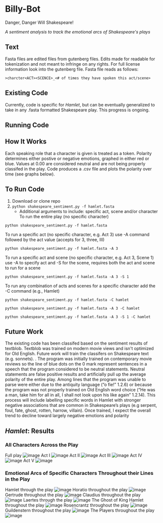 # Billy-Bot
Danger, Danger Will Shakespeare!

*A sentiment analysis to track the emotional arcs of Shakespeare's plays*

## Text
Fasta files are edited files from gutenberg files. Edits made for readable for tokenization and not meant to infringe on any rights. For full license information look into the gutenberg file. Fasta file reads as follows: 
```
>charcter<ACT><SCENCE>_<# of times they have spoken this act/scene>
```
## Existing Code
Currently, code is specific for *Hamlet*, but can be eventually generalized to take in any .fasta formatted Shakespeare play. This progress is ongoing.

## Running Code

## How It Works
Each speaking role that a character is given is treated as a token.
Polarity determines either postive or negative emotions, graphed in either red or blue. Values at 0.00 are considered neutral and are not being properly classifed in the play.
Code produces a .csv file and plots the polarity over time (see graphs below).

## To Run Code
1. Download or clone repo
2. ```python shakespeare_sentiment.py -f hamlet.fasta```
    * Additional arguments to include: specific act, scene and/or character
To run the entire play (no specific character)

```python shakespeare_sentiment.py -f hamlet.fasta```

To run a specific act (no specific character, e.g. Act 3) use -A command followed by the act value (accepts for 3, three, III)

```python shakespeare_sentiment.py -f hamlet.fasta -A 3```

To run a specific act and scene (no specific character, e.g. Act 3, Scene 1) use -A to specify act and -S for the scene, requires both the act and scene to run for a scene

```python shakespeare_sentiment.py -f hamlet.fasta -A 3 -S 1```

To run any combination of acts and scenes for a specific character add the -C command (e.g., Hamlet)

```python shakespeare_sentiment.py -f hamlet.fasta -C hamlet```

```python shakespeare_sentiment.py -f hamlet.fasta -A 3 -C hamlet```

```python shakespeare_sentiment.py -f hamlet.fasta -A 3 -S 1 -C hamlet```

## Future Work
The existing code has been classifed based on the sentiment results of textblob. Textblob was trained on modern movie views and isn't optimized for Old English. Future work will train the classifers on Shakespeare text (e.g. sonnets). . The program was initially trained on contemporary movie reviews so the line of blue dots on the 0 mark represent sentences in a speech that the program considered to be neutral statements. Neutral statements are false positive results and artificially pull up the average polarity of the entire play. Among lines that the program was unable to parse were either due to the antiquity language (“o fie!” 1.2.6) or because the program was not properly trained on Old English word choice (“He was a man, take him for all in all, I shall not look upon his like again” 1.2.14). This process will include labelling specific words in Hamlet with stronger negative associations that are common in Shakespeare’s plays (e.g serpent, foul, fate, ghost, rotten, harrow, villain). Once trained, I expect the overall trend to decline toward largely negative emotions and polarity

## *Hamlet*: Results
### All Characters Across the Play
Full play
![image](https://cloud.githubusercontent.com/assets/22159116/25731457/c44ee148-3103-11e7-97c6-7a4eaca06946.png)
Act I
![image](https://cloud.githubusercontent.com/assets/22159116/25731483/f908050e-3103-11e7-9153-0432b9c1c58b.png)
Act II
![image](https://cloud.githubusercontent.com/assets/22159116/25731501/2262cede-3104-11e7-8454-60d8d59f4a19.png)
Act III
![image](https://cloud.githubusercontent.com/assets/22159116/25731524/456c1818-3104-11e7-800e-897b1beaf260.png)
Act IV
![image](https://cloud.githubusercontent.com/assets/22159116/25731571/865f5e20-3104-11e7-8732-14fcecb1f552.png)
Act V
![image](https://cloud.githubusercontent.com/assets/22159116/25731594/b2d0ffe0-3104-11e7-81b6-abf5ca45f93e.png)

### Emotional Arcs of Specific Characters Throughout their Lines in the Play
Hamlet through the play
![image](https://cloud.githubusercontent.com/assets/22159116/25731620/fc16c892-3104-11e7-9f4c-cefd3667936d.png)
Horatio throughout the play
![image](https://cloud.githubusercontent.com/assets/22159116/25731293/3604aba8-3102-11e7-9ffd-65c50e3b7ba2.png)
Gertrude throughout the play
![image](https://cloud.githubusercontent.com/assets/22159116/25731628/18891016-3105-11e7-9d7a-59fe10c62290.png)
Claudius throughout the play
![image](https://cloud.githubusercontent.com/assets/22159116/25731332/93d66ea6-3102-11e7-8174-71d9945df513.png)
Laertes through the play
![image](https://cloud.githubusercontent.com/assets/22159116/25731727/25012f76-3106-11e7-98a2-137f705b0e77.png)
The Ghost of King Hamlet throughout the play
![image](https://cloud.githubusercontent.com/assets/22159116/25731734/41aa12be-3106-11e7-9a8a-590277d2e1e6.png)
Rosencrantz throughout the play
![image](https://cloud.githubusercontent.com/assets/22159116/25731753/64aad8c0-3106-11e7-9e6d-c385991538a9.png)
Guildenstern throughout the play
![image](https://cloud.githubusercontent.com/assets/22159116/25731759/8c7b9b96-3106-11e7-85c5-38ba5c79bc15.png)
The Players throughout the play
![image](https://cloud.githubusercontent.com/assets/22159116/25731777/a9ed4a12-3106-11e7-9b91-7957908acfdc.png)
